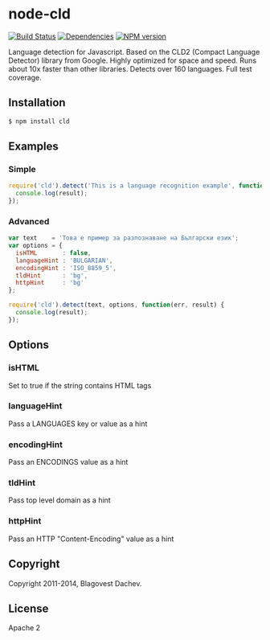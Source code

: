 # node-cld
[![Build Status](https://secure.travis-ci.org/dachev/node-cld.png)](http://travis-ci.org/#!/dachev/node-cld)
[![Dependencies](https://david-dm.org/dachev/node-cld.png)](https://david-dm.org/dachev/node-cld)
[![NPM version](https://badge.fury.io/js/cld.svg)](http://badge.fury.io/js/cld)

Language detection for Javascript. Based on the CLD2 (Compact Language Detector) library from Google. Highly optimized for space and speed. Runs about 10x faster than other libraries. Detects over 160 languages. Full test coverage.

## Installation

```bash
$ npm install cld
```

## Examples
### Simple
```js
require('cld').detect('This is a language recognition example', function(err, result) {
  console.log(result);
});
```

### Advanced
```js
var text    = 'Това е пример за разпознаване на Български език';
var options = {
  isHTML       : false,
  languageHint : 'BULGARIAN',
  encodingHint : 'ISO_8859_5',
  tldHint      : 'bg',
  httpHint     : 'bg'
};

require('cld').detect(text, options, function(err, result) {
  console.log(result);
});
```


## Options

### isHTML

Set to true if the string contains HTML tags

### languageHint

Pass a LANGUAGES key or value as a hint

### encodingHint

Pass an ENCODINGS value as a hint

### tldHint

Pass top level domain as a hint

### httpHint

Pass an HTTP "Content-Encoding" value as a hint

## Copyright
Copyright 2011-2014, Blagovest Dachev.

## License
Apache 2
